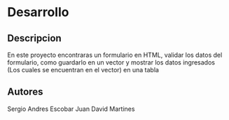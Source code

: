 # Desarrollo

Descripcion
---------------
En este proyecto encontraras un formulario en HTML, validar los datos del formulario, como guardarlo en un vector y mostrar los datos ingresados (Los cuales se encuentran en el vector) en una tabla  


Autores
----------------------
Sergio Andres Escobar 
Juan David Martines
